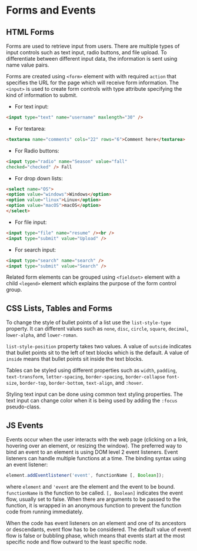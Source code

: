 # Forms and Events

## HTML Forms

Forms are used to retrieve input from users. There are multiple types of input controls such as text input, radio buttons, and file upload. To differentiate between different input data, the information is sent using name value pairs.

Forms are created using ```<form>``` element with with required ```action``` that specifies the URL for the page which will receive form information. The ```<input>``` is used to create form controls with type attribute specifying the kind of information to submit.

- For text input:

```HTML
<input type="text" name="username" maxlength="30" />
```

- For textarea:

```HTML
<textarea name="comments" cols="22" rows="6">Comment here</textarea>
```

- For Radio buttons:

```HTML
<input type="radio" name="Season" value="fall"
checked="checked" /> Fall
```

- For drop down lists:

```HTML
<select name="OS">
<option value="windows">Windows</option>
<option value="linux">Linux</option>
<option value="macOS">macOS</option>
</select>
```

- For file input:

```HTML
<input type="file" name="resume" /><br />
<input type="submit" value="Upload" />
```

- For search input:

```HTML
<input type="search" name="search" />
<input type="submit" value="Search" />
```

Related form elements can be grouped using ```<fieldset>``` element with a child ```<legend>``` element which explains the purpose of the form control group.

## CSS Lists, Tables and Forms

To change the style of bullet points of a list use the ```list-style-type``` property. It can different values such as ```none```, ```disc```, ```circle```, ```square```, ```decimal```, l```ower-alpha```, and ```lower-roman```.

```list-style-position``` property takes two values. A value of ```outside``` indicates that bullet points sit to the left of text blocks which is the default. A value of ```inside``` means that bullet points sit inside the text blocks.

Tables can be styled using different properties such as ```width```, ```padding```, ```text-transform```, ```letter-spacing```, ```border-spacing```, ```border-collapse``` ```font-size```, ```border-top```, ```border-bottom```, ```text-align```, and ```:hover```.

Styling text input can be done using common text styling properties. The text input can change color when it is being used by adding the ```:focus``` pseudo-class.

## JS Events

Events occur when the user interacts with the web page (clicking on a link, hovering over an element, or resizing the window). The preferred way to bind an event to an element is using DOM level 2 event listeners. Event listeners can handle multiple functions at a time. The binding syntax using an event listener:

```JavaScript
element.addEventlistener('event', functionName [, Boolean]);
```

where ```element``` and ```'event``` are the element and the event to be bound. ```functionName``` is the function to be called. ```[, Boolean]``` indicates the event flow, usually set to false. When there are arguments to be passed to the function, it is wrapped in an anonymous function to prevent the function code from running immediately.

When the code has event listeners on an element and one of its ancestors or descendants, event flow has to be considered.  The default value of event flow is false or bubbling phase, which means that events start at the most specific node and flow outward to the least specific node.
